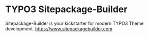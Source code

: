 TYPO3 Sitepackage-Builder
=========================

Sitepackage-Builder is your kickstarter for modern TYPO3 Theme development. https://www.sitepackagebuilder.com
